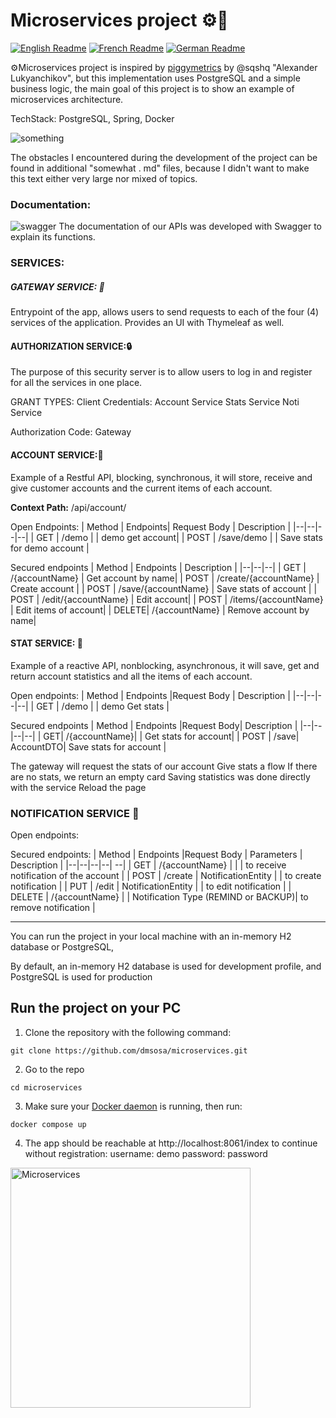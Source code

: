 # Microservices project ⚙️🐷

[![English Readme](https://img.shields.io/badge/lang-en-green)](https://github.com/dmsosa/microservices/blob/main/README.md) [![French Readme](https://img.shields.io/badge/lang-de-blue)](https://github.com/dmsosa/microservices/blob/main/readmes/README.fr.md) [![German Readme](https://img.shields.io/badge/lang-de-red)](https://github.com/dmsosa/microservices/blob/main/readmes/README.de.md)

⚙️Microservices project is inspired by [piggymetrics](https://github.com/sqshq/piggymetrics/tree/master) by @sqshq "Alexander Lukyanchikov", but this implementation uses PostgreSQL and a simple business logic, the main goal of this project is to show an example of microservices architecture.

TechStack: PostgreSQL, Spring, Docker

![something](https://github.com/dmsosa/microservices/assets/112881114/6950e84b-5f82-46e1-ae11-681106470a0b)

The obstacles I encountered during the development of the project can be found in additional "somewhat . md" files, because I didn't want to make this text either very large nor mixed of topics.

### Documentation: 
![swagger](https://github.com/dmsosa/microservices/assets/112881114/16444857-9111-4e6f-bc5a-8b6bdd2a42fa) The documentation of our APIs was developed with Swagger to explain its functions.

### SERVICES:

##### GATEWAY SERVICE: 🏬

Entrypoint of the app, allows users to send requests to each of the four (4) services of the application. Provides an UI with Thymeleaf as well.

#### AUTHORIZATION SERVICE:🔒

The purpose of this security server is to allow users to log in and register for all the services in one place.

GRANT TYPES:
Client Credentials:
 Account Service
 Stats Service
 Noti Service

Authorization Code:
 Gateway

#### ACCOUNT SERVICE:🪪

Example of a Restful API, blocking, synchronous, it will store, receive and give customer accounts and the current items of each account.

**Context Path:** /api/account/

Open Endpoints:
| Method | Endpoints| Request Body | Description |
|--|--|--|--|
| GET | /demo | | demo get account|
| POST | /save/demo | | Save stats for demo account |

Secured endpoints
| Method | Endpoints | Description |
|--|--|--|
| GET | /{accountName} | Get account by name|
| POST | /create/{accountName} | Create account |
| POST | /save/{accountName} | Save stats of account |
| POST | /edit/{accountName} | Edit account|
| POST | /items/{accountName} | Edit items of account|
| DELETE| /{accountName} | Remove account by name|

#### STAT SERVICE: 🔢

Example of a reactive API, nonblocking, asynchronous, it will save, get and return account statistics and all the items of each account.


Open endpoints:
| Method | Endpoints |Request Body | Description |
|--|--|--|--|
| GET | /demo | | demo Get stats |

Secured endpoints
| Method | Endpoints |Request Body| Description |
|--|--|--|--|
| GET| /{accountName}| | Get stats for account|
| POST | /save| AccountDTO| Save stats for account |

The gateway will request the stats of our account
Give stats a flow
If there are no stats, we return an empty card
Saving statistics was done directly with the service
Reload the page


### NOTIFICATION SERVICE 🔔

Open endpoints:

Secured endpoints:
| Method | Endpoints |Request Body | Parameters | Description |
|--|--|--|--| --|
| GET | /{accountName} | | | to receive notification of the account |
| POST | /create | NotificationEntity | | to create notification |
| PUT | /edit | NotificationEntity | | to edit notification |
| DELETE | /{accountName} | | Notification Type (REMIND or BACKUP)| to remove notification |

---

You can run the project in your local machine with an in-memory H2 database or PostgreSQL,

By default,  an in-memory H2 database is used for development profile, and  PostgreSQL is used for production

## Run the project on your PC

1. Clone the repository with the following command:

`git clone https://github.com/dmsosa/microservices.git`

2. Go to the repo

`cd microservices`

3. Make sure your [Docker daemon](https://docs.docker.com/config/daemon/start/) is running, then run:

`docker compose up`

4. The app should be reachable at http://localhost:8061/index to continue without registration:
username: demo
password: password

 <img width="384" alt="Microservices" src="https://github.com/dmsosa/microservices/assets/112881114/a2263ba8-0ba0-4aa0-ab02-5e246eb9002e">

